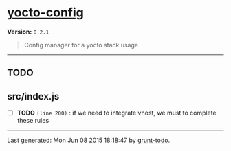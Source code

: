 # [yocto-config]( http://www.yocto.re )

**Version:** `0.2.1`

> Config manager for a yocto stack usage

* * *

## TODO

## src/index.js

-  [ ] **TODO** `(line 200)`  : if we need to integrate vhost, we must to complete these rules


* * *

Last generated: Mon Jun 08 2015 18:18:47 by [grunt-todo](https://github.com/leny/grunt-todo).
